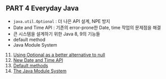 ## PART 4 Everyday Java

- `java.util.Optional` : 더 나은 API 설계, NPE 방지
- Date and Time API : 기존의 error-prone한 Date, time 작업의 문제점을 해결
- 큰 시스템을 설계하기 위한 Java 8, 9의 기능들
- default method
- Java Module System


11. [Using Optional as a better alternative to null](11_using_optional_as_a_better_alternative_to_null/README.md)
12. [New Date and Time API](12_new_date_and_time_api/README.md)
13. [Default methods](13_default_methods/README.md)
14. [The Java Module System](14_the_java_module_system/README.md)
